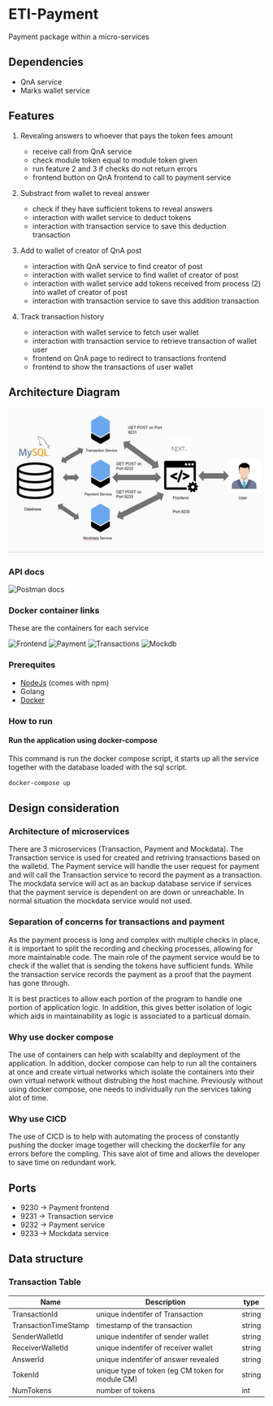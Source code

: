 # ETI-Payment

Payment package within a micro-services

<!-- Full url link 'http://10.31.11.12:9230/'. -->

## Dependencies

- QnA service
- Marks wallet service

## Features

1. Revealing answers to whoever that pays the token fees amount

   - receive call from QnA service
   - check module token equal to module token given
   - run feature 2 and 3 if checks do not return errors
   - frontend button on QnA frontend to call to payment service

2. Substract from wallet to reveal answer

   - check if they have sufficient tokens to reveal answers
   - interaction with wallet service to deduct tokens
   - interaction with transaction service to save this deduction transaction

3. Add to wallet of creator of QnA post

   - interaction with QnA service to find creator of post
   - interaction with wallet service to find wallet of creator of post
   - interaction with wallet service add tokens received from process (2) into wallet of creator of post
   - interaction with transaction service to save this addition transaction

4. Track transaction history

   - interaction with wallet service to fetch user wallet
   - interaction with transaction service to retrieve transaction of wallet user
   - frontend on QnA page to redirect to transactions frontend
   - frontend to show the transactions of user wallet

## Architecture Diagram

![Architecture Diagram](https://github.com/ZacharyHRQ/ETI-Payment/blob/main/arch.png)

### API docs

![Postman docs](https://documenter.getpostman.com/view/10062823/UVeGpQmT)

### Docker container links

These are the containers for each service

![Frontend](https://hub.docker.com/repository/docker/ubotter/edufi3.18-frontend)
![Payment](https://hub.docker.com/repository/docker/ubotter/edufi3.18-payment)
![Transactions](https://hub.docker.com/repository/docker/ubotter/edufi3.18-transactions)
![Mockdb](https://hub.docker.com/repository/docker/ubotter/edufi3.18-mockdb)

### Prerequites

- [NodeJs](https://nodejs.org/en/) (comes with npm)
- Golang
- [Docker](https://www.docker.com/get-started)

### How to run

#### Run the application using docker-compose

This command is run the docker compose script, it starts up all the service together with the database loaded with the sql script.

```bash
docker-compose up
```

## Design consideration

### Architecture of microservices

There are 3 microservices (Transaction, Payment and Mockdata). The Transaction service is used for created and retriving transactions based on the walletid. The Payment service will handle the user request for payment and will call the Transaction service to record the payment as a transaction. The mockdata service will act as an backup database service if services that the payment service is dependent on are down or unreachable. In normal situation the mockdata service would not used.

### Separation of concerns for transactions and payment

As the payment process is long and complex with multiple checks in place, it is important to split the recording and checking processes, allowing for more maintainable code. The main role of the payment service would be to check if the wallet that is sending the tokens have sufficient funds.
While the transaction service records the payment as a proof that the payment has gone through.

It is best practices to allow each portion of the program to handle one portion of application logic. In addition, this gives better isolation of logic which aids in maintainability as logic is associated to a particual domain.

### Why use docker compose

The use of containers can help with scalabilty and deployment of the application. In addition, docker compose can help to run all the containers at once and create virtual networks which isolate the containers into their own virtual network without distrubing the host machine. Previously without using docker compose, one needs to individually run the services taking alot of time.

### Why use CICD

The use of CICD is to help with automating the process of constantly pushing the docker image together will checking the dockerfile for any errors before the compling. This save alot of time and allows the developer to save time on redundant work.

## Ports

- 9230 -> Payment frontend
- 9231 -> Transaction service
- 9232 -> Payment service
- 9233 -> Mockdata service

## Data structure

### Transaction Table

| Name                 | Description                                      | type   |
| -------------------- | ------------------------------------------------ | ------ |
| TransactionId        | unique indentifer of Transaction                 | string |
| TransactionTimeStamp | timestamp of the transaction                     | string |
| SenderWalletId       | unique indentifer of sender wallet               | string |
| ReceiverWalletId     | unique indentifer of receiver wallet             | string |
| AnswerId             | unique indentifer of answer revealed             | string |
| TokenId              | unique type of token (eg CM token for module CM) | string |
| NumTokens            | number of tokens                                 | int    |
